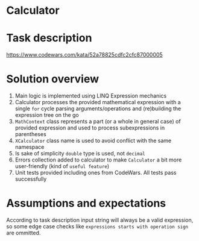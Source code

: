 # Calculator

# Task description
https://www.codewars.com/kata/52a78825cdfc2cfc87000005

# Solution overview
1. Main logic is implemented using LINQ Expression mechanics
1. Calculator processes the provided mathematical expression with a single `for` cycle parsing arguments/operations and (re)building the expression tree on the go
1. `MathContext` class represents a part (or a whole in general case) of provided expression and used to process subexpressions in parentheses 
1. `XCalculator` class name is used to avoid conflict with the same namespace
1. Is sake of simplicity `double` type is used, not `decimal`
1. Errors collection added to calculator to make `Calculator` a bit more user-friendly (kind of `useful feature`)
1. Unit tests provided including ones from CodeWars. All tests pass successfully

# Assumptions and expectations
According to task description input string will always be a valid expression, so some edge case checks like `expressions starts with operation sign` are ommitted.